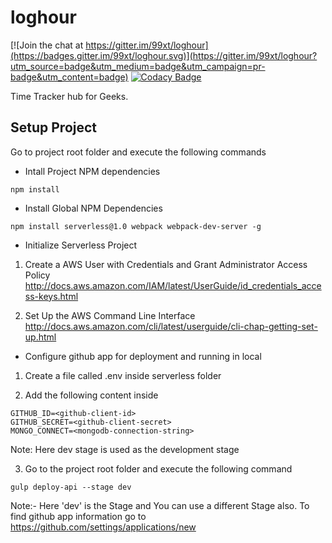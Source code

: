 # loghour

[![Join the chat at https://gitter.im/99xt/loghour](https://badges.gitter.im/99xt/loghour.svg)](https://gitter.im/99xt/loghour?utm_source=badge&utm_medium=badge&utm_campaign=pr-badge&utm_content=badge)
[![Codacy Badge](https://api.codacy.com/project/badge/Grade/f88bcbf9339d4ffe9e79c9d0c5d9ad23)](https://www.codacy.com/app/99xt/loghour?utm_source=github.com&amp;utm_medium=referral&amp;utm_content=99xt/loghour&amp;utm_campaign=Badge_Grade)

Time Tracker hub for Geeks.

## Setup Project
Go to project root folder and execute the following commands

* Intall Project NPM dependencies
```
npm install
```

* Install Global NPM Dependencies
```
npm install serverless@1.0 webpack webpack-dev-server -g
```

* Initialize Serverless Project

1) Create a AWS User with Credentials and Grant Administrator Access Policy
http://docs.aws.amazon.com/IAM/latest/UserGuide/id_credentials_access-keys.html

2) Set Up the AWS Command Line Interface
http://docs.aws.amazon.com/cli/latest/userguide/cli-chap-getting-set-up.html

* Configure github app for deployment and running in local

1) Create a file called .env inside serverless folder

2) Add the following content inside
```
GITHUB_ID=<github-client-id>
GITHUB_SECRET=<github-client-secret>
MONGO_CONNECT=<mongodb-connection-string>
```

Note: Here dev stage is used as the development stage

3) Go to the project root folder and execute the following command
```
gulp deploy-api --stage dev
```
Note:- Here 'dev' is the Stage and You can use a different Stage also. To find github app information go to https://github.com/settings/applications/new
